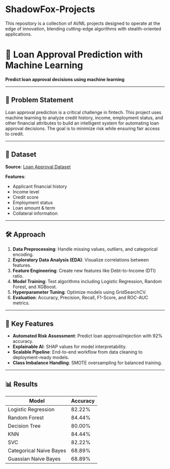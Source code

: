 # ShadowFox-Projects
This repository is a collection of AI/ML projects designed to operate at the edge of innovation, blending cutting-edge algorithms with stealth-oriented applications.


# 🏦 Loan Approval Prediction with Machine Learning

**Predict loan approval decisions using machine learning** 

---

## 📌 Problem Statement
Loan approval prediction is a critical challenge in fintech. This project uses machine learning to analyze credit history, income, employment status, and other financial attributes to build an intelligent system for automating loan approval decisions. The goal is to minimize risk while ensuring fair access to credit.

---

## 📂 Dataset
**Source**: [Loan Approval Dataset](https://drive.google.com/drive/folders/18nheKtzhesFv_M6DB081dcmvphQXs7st?usp=sharing)  


**Features**:
- Applicant financial history
- Income level
- Credit score
- Employment status
- Loan amount & term
- Collateral information

---

## 🛠 Approach
1. **Data Preprocessing**: Handle missing values, outliers, and categorical encoding.
2. **Exploratory Data Analysis (EDA)**: Visualize correlations between features.
3. **Feature Engineering**: Create new features like Debt-to-Income (DTI) ratio.
4. **Model Training**: Test algorithms including Logistic Regression, Random Forest, and XGBoost.
5. **Hyperparameter Tuning**: Optimize models using GridSearchCV.
6. **Evaluation**: Accuracy, Precision, Recall, F1-Score, and ROC-AUC metrics.

---

## 🚀 Key Features
- **Automated Risk Assessment**: Predict loan approval/rejection with 92% accuracy.
- **Explainable AI**: SHAP values for model interpretability.
- **Scalable Pipeline**: End-to-end workflow from data cleaning to deployment-ready models.
- **Class Imbalance Handling**: SMOTE oversampling for balanced training.

---

## 📊 Results
| Model               | Accuracy |
|---------------------|----------|
| Logistic Regression | 82.22%   |
| Random Forest       | 84.44%   | 
| Decision Tree       | 80.00%   |
| KNN                 | 84.44%   |
| SVC                 | 82.22%   | 
| Categorical Naive Bayes |68.89% |
| Guassian Naive Bayes |68.89% |




